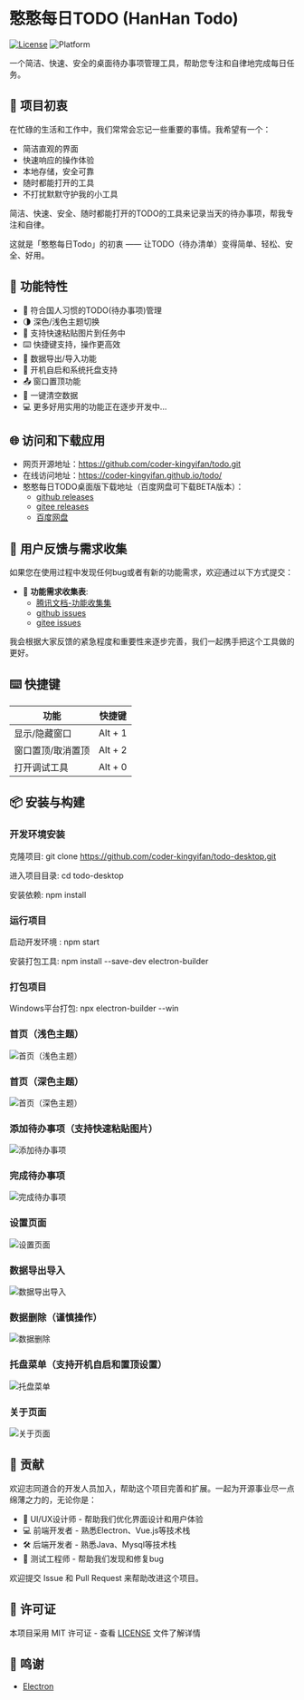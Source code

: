 # 憨憨每日TODO (HanHan Todo)

[![License](https://img.shields.io/badge/license-MIT-blue.svg)](LICENSE)
![Platform](https://img.shields.io/badge/platform-windows-blue)

一个简洁、快速、安全的桌面待办事项管理工具，帮助您专注和自律地完成每日任务。

## 🎯 项目初衷

在忙碌的生活和工作中，我们常常会忘记一些重要的事情。我希望有一个：

- 简洁直观的界面
- 快速响应的操作体验
- 本地存储，安全可靠
- 随时都能打开的工具
- 不打扰默默守护我的小工具

简洁、快速、安全、随时都能打开的TODO的工具来记录当天的待办事项，帮我专注和自律。

这就是「憨憨每日Todo」的初衷 —— 让TODO（待办清单）变得简单、轻松、安全、好用。

## 🌟 功能特性

- 📝 符合国人习惯的TODO(待办事项)管理
- 🌗 深色/浅色主题切换
- 📎 支持快速粘贴图片到任务中
- ⌨️ 快捷键支持，操作更高效
- 💾 数据导出/导入功能
- 🚀 开机自启和系统托盘支持
- 📤 窗口置顶功能
- 🧹 一键清空数据
- 💻 更多好用实用的功能正在逐步开发中...

## 🌐 访问和下载应用

- 网页开源地址：https://github.com/coder-kingyifan/todo.git
- 在线访问地址：https://coder-kingyifan.github.io/todo/
- 憨憨每日TODO桌面版下载地址（百度网盘可下载BETA版本）：
    - [github releases](https://github.com/coder-kingyifan/todo-desktop/releases/tag/1.0.0)
    - [gitee releases](https://gitee.com/kingyifan/todo-desktop/releases)
    - [百度网盘](https://pan.baidu.com/s/1Cj-GvtmWh92vOMhlnfUJpQ?pwd=g8sw)

## 📢 用户反馈与需求收集

如果您在使用过程中发现任何bug或者有新的功能需求，欢迎通过以下方式提交：

- 📝 **功能需求收集表**:
    - [腾讯文档-功能收集集](https://docs.qq.com/smartsheet/DUFN6Um1HamtpcUtH?tab=t2oLqS)
    - [github issues](https://github.com/coder-kingyifan/todo-desktop/issues)
    - [gitee issues](https://gitee.com/kingyifan/todo-desktop/issues)

我会根据大家反馈的紧急程度和重要性来逐步完善，我们一起携手把这个工具做的更好。

## ⌨️ 快捷键

| 功能        | 快捷键     |
|-----------|---------|
| 显示/隐藏窗口   | Alt + 1 |
| 窗口置顶/取消置顶 | Alt + 2 |
| 打开调试工具    | Alt + 0 |

## 📦 安装与构建

### 开发环境安装

克隆项目: git clone https://github.com/coder-kingyifan/todo-desktop.git

进入项目目录: cd todo-desktop

安装依赖: npm install

### 运行项目

启动开发环境 : npm start

安装打包工具: npm install --save-dev electron-builder

### 打包项目

Windows平台打包: npx electron-builder --win

### 首页（浅色主题）

![首页（浅色主题）](static/readMe/img_1.png)

### 首页（深色主题）

![首页（深色主题）](static/readMe/img_7.png)

### 添加待办事项（支持快速粘贴图片）

![添加待办事项](static/readMe/img_2.png)

### 完成待办事项

![完成待办事项](static/readMe/img_3.png)

### 设置页面

![设置页面](static/readMe/img_4.png)

### 数据导出导入

![数据导出导入](static/readMe/img_5.png)

### 数据删除（谨慎操作）

![数据删除](static/readMe/img_6.png)

### 托盘菜单（支持开机自启和置顶设置）

![托盘菜单](static/readMe/img_8.png)

### 关于页面

![关于页面](static/readMe/img.png)

## 🤝 贡献

欢迎志同道合的开发人员加入，帮助这个项目完善和扩展。一起为开源事业尽一点绵薄之力的，无论你是：

- 🎨 UI/UX设计师 - 帮助我们优化界面设计和用户体验
- 💻 前端开发者 - 熟悉Electron、Vue.js等技术栈
- 🛠️ 后端开发者 - 熟悉Java、Mysql等技术栈
- 🧪 测试工程师 - 帮助我们发现和修复bug

欢迎提交 Issue 和 Pull Request 来帮助改进这个项目。

## 📄 许可证

本项目采用 MIT 许可证 - 查看 [LICENSE](https://opensource.org/license/MIT) 文件了解详情

## 🙏 鸣谢

- [Electron](https://www.electronjs.org/)
